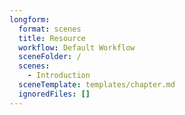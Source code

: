 ```yaml
---
longform:
  format: scenes
  title: Resource
  workflow: Default Workflow
  sceneFolder: /
  scenes:
    - Introduction
  sceneTemplate: templates/chapter.md
  ignoredFiles: []
---
```


